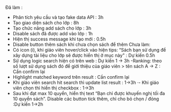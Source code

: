 Đã làm : 
- Phân tích yêu cầu và tạo fake data API : 3h
- Tạo giao diện sách cho lớp : 8h
- Tạo chức năng add sách cho lớp  : 3h
- Disable sách đã được add vào lớp : 1h
- Hiện thị success message khi tạo mới : 0.5h
- Disable button thêm sách khi chưa chọn sách để thêm
Chưa làm: 
 - Có icon (i), khi giáo viên hover/click vào hiện tips: “Sách bạn sử dụng để xây dựng tài liệu cho lớp sẽ được hiển thị ở mục này" : Dự kiến 0.5h
 - Sử dụng logic search hiện có trên web : Dự kiến 1 -> 3h
 -Ranking: theo số lượt sử dụng sách đó để giới thiệu của giáo viên > tên sách A → Z : Cần confirm  lại
 - Highlight matched keyword trên result : Cần confirm  lại
 - Khi giáo viên search hit search thì update list result : 1->3h
·- Khi giáo viên chọn thì hiển thị checkbox : 1->3h
 - Sau khi đạt max 10 quyển, hiển thị text “Bạn chỉ được khuyến nghị tối đa 10 quyển sách”. Disable các button tick thêm, chỉ cho bỏ chọn / đóng :Dự kiến 1->2h
